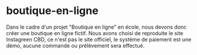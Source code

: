 # boutique-en-ligne
Dans le cadre d'un projet "Boutique en ligne" en école, nous devons donc créer une boutique en ligne fictif.
Nous avons choisi de reproduite le site Instagreen CBD, ce n'est pas le site officiel, le système de paiement est une démo, aucune commande ou prélèvement sera effectué.
